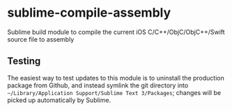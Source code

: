 # sublime-compile-assembly
Sublime build module to compile the current iOS C/C++/ObjC/ObjC++/Swift source file to assembly

## Testing

The easiest way to test updates to this module is to uninstall the production
package from Github, and instead symlink the git directory into
`~/Library/Application Support/Sublime Text 3/Packages`; changes will be picked
up automatically by Sublime.

